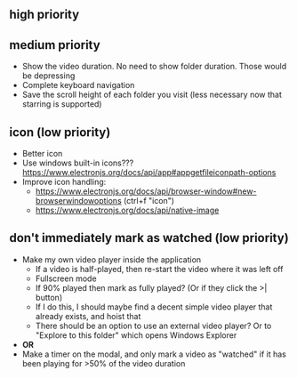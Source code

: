 ## high priority

## medium priority
- Show the video duration. No need to show folder duration. Those would be depressing
- Complete keyboard navigation
- Save the scroll height of each folder you visit (less necessary now that starring is supported)

## icon (low priority)

- Better icon
- Use windows built-in icons??? https://www.electronjs.org/docs/api/app#appgetfileiconpath-options
- Improve icon handling:
	- https://www.electronjs.org/docs/api/browser-window#new-browserwindowoptions (ctrl+f "icon")
	- https://www.electronjs.org/docs/api/native-image


## don't immediately mark as watched (low priority)

- Make my own video player inside the application
	- If a video is half-played, then re-start the video where it was left off
	- Fullscreen mode
	- If 90% played then mark as fully played? (Or if they click the >| button)
	- If I do this, I should maybe find a decent simple video player that already exists, and hoist that
	- There should be an option to use an external video player? Or to "Explore to this folder" which opens Windows Explorer
- **OR**
- Make a timer on the modal, and only mark a video as "watched" if it has been playing for >50% of the video duration
